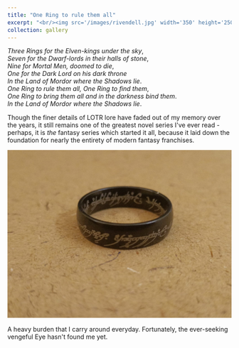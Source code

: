 ```yaml
---
title: "One Ring to rule them all"
excerpt: "<br/><img src='/images/rivendell.jpg' width='350' height='250'>"
collection: gallery
---
```


_Three Rings for the Elven-kings under the sky_, \
_Seven for the Dwarf-lords in their halls of stone_, \
_Nine for Mortal Men, doomed to die_, \
_One for the Dark Lord on his dark throne_ \
_In the Land of Mordor where the Shadows lie_. \
_One Ring to rule them all, One Ring to find them_, \
_One Ring to bring them all and in the darkness bind them_. \
_In the Land of Mordor where the Shadows lie_.

Though the finer details of LOTR lore have faded out of my memory over the years, it still remains one of the greatest novel series I've ever read - perhaps, it is _the_ fantasy series which started it all, because it laid down the foundation for nearly the entirety of modern fantasy franchises. 

<p align="center">
  <img src='/images/the-one-ring.jpeg'>
</p>

A heavy burden that I carry around everyday. Fortunately, the ever-seeking vengeful Eye hasn't found me yet.